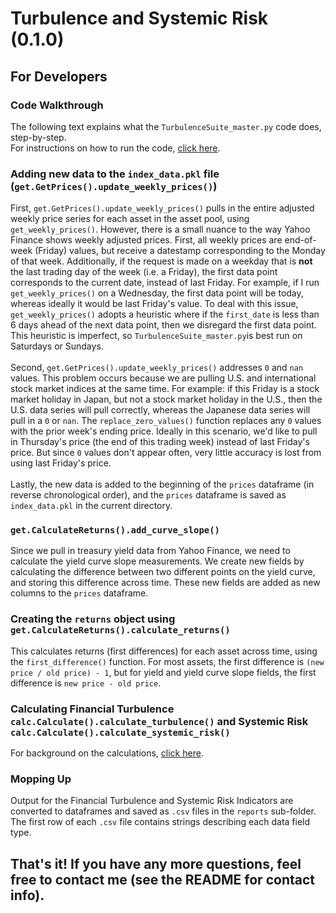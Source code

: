# Turbulence and Systemic Risk (0.1.0)
## For Developers
### Code Walkthrough
The following text explains what the `TurbulenceSuite_master.py` code does, step-by-step.
\
For instructions on how to run the code, [click here](https://github.com/tzhangwps/Turbulence-and-Systemic-Risk/blob/master/README.md).

### Adding new data to the `index_data.pkl` file (`get.GetPrices().update_weekly_prices()`)
First, `get.GetPrices().update_weekly_prices()` pulls in the entire adjusted weekly price series for each asset in the asset pool, using `get_weekly_prices()`. However, there is a small nuance to the way Yahoo Finance shows weekly adjusted prices. First, all weekly prices are end-of-week (Friday) values, but receive a datestamp corresponding to the Monday of that week. Additionally, if the request is made on a weekday that is **not** the last trading day of the week (i.e. a Friday), the first data point corresponds to the current date, instead of last Friday. For example, if I run `get_weekly_prices()` on a Wednesday, the first data point will be today, whereas ideally it would be last Friday's value. To deal with this issue, `get_weekly_prices()` adopts a heuristic where if the `first_date` is less than 6 days ahead of the next data point, then we disregard the first data point. This heuristic is imperfect, so `TurbulenceSuite_master.py`is best run on Saturdays or Sundays.
\
\
Second, `get.GetPrices().update_weekly_prices()` addresses `0` and `nan` values. This problem occurs because we are pulling U.S. and international stock market indices at the same time. For example: if this Friday is a stock market holiday in Japan, but not a stock market holiday in the U.S., then the U.S. data series will pull correctly, whereas the Japanese data series will pull in a `0` or `nan`. The `replace_zero_values()` function replaces any `0` values with the prior week's ending price. Ideally in this scenario, we'd like to pull in Thursday's price (the end of this trading week) instead of last Friday's price. But since `0` values don't appear often, very little accuracy is lost from using last Friday's price.
\
\
Lastly, the new data is added to the beginning of the `prices` dataframe (in reverse chronological order), and the `prices` dataframe is saved as `index_data.pkl` in the current directory.

### `get.CalculateReturns().add_curve_slope()`
Since we pull in treasury yield data from Yahoo Finance, we need to calculate the yield curve slope measurements. We create new fields by calculating the difference between two different points on the yield curve, and storing this difference across time. These new fields are added as new columns to the `prices` dataframe.

### Creating the `returns` object using `get.CalculateReturns().calculate_returns()`
This calculates returns (first differences) for each asset across time, using the `first_difference()` function. For most assets, the first difference is `(new price / old price) - 1`, but for yield and yield curve slope fields, the first difference is `new price - old price`. 

### Calculating Financial Turbulence `calc.Calculate().calculate_turbulence()` and Systemic Risk `calc.Calculate().calculate_systemic_risk()`
For background on the calculations, [click here](https://medium.com/@tzhangwps/measuring-financial-turbulence-and-systemic-risk-9d9688f6eec1?source=friends_link&sk=15d25da80de749edd1694fc70d0703bb).

### Mopping Up
Output for the Financial Turbulence and Systemic Risk Indicators are converted to dataframes and saved as `.csv` files in the `reports` sub-folder. The first row of each `.csv` file contains strings describing each data field type.

## That's it! If you have any more questions, feel free to contact me (see the README for contact info).
